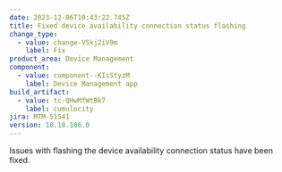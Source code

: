 ```yaml
---
date: 2023-12-06T10:43:22.745Z
title: Fixed device availability connection status flashing
change_type:
  - value: change-VSkj2iV9m
    label: Fix
product_area: Device Management
component:
  - value: component--KIsStyzM
    label: Device Management app
build_artifact:
  - value: tc-QHwMfWtBk7
    label: cumulocity
jira: MTM-51541
version: 10.18.106.0
---
```

Issues with flashing the device availability connection status have been fixed.
